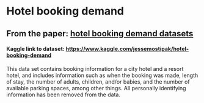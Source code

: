 # Hotel booking demand
## From the paper: [hotel booking demand datasets](https://www.sciencedirect.com/science/article/pii/S2352340918315191)
#### Kaggle link to dataset: https://www.kaggle.com/jessemostipak/hotel-booking-demand
This data set contains booking information for a city hotel and a resort hotel, and includes information such as when the booking was made, length of stay, the number of adults, children, and/or babies, and the number of available parking spaces, among other things.
All personally identifying information has been removed from the data.


